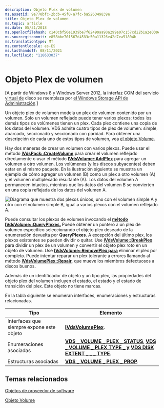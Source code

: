 ```yaml
---
description: Objeto Plex de volumen
ms.assetid: 9e770bfc-2bcb-45f0-a7fc-ba526349839e
title: Objeto Plex de volumen
ms.topic: article
ms.date: 05/31/2018
ms.openlocfilehash: c140cbf50e1939be7f62499aa90a299e07c157cd22b1a2e039e5e7bb2053b497
ms.sourcegitcommit: e858bbe701567d4583c50a11326e42d7ea51804b
ms.translationtype: MT
ms.contentlocale: es-ES
ms.lasthandoff: 08/11/2021
ms.locfileid: "118603037"
---
```

# <a name="volume-plex-object"></a>Objeto Plex de volumen

\[A partir de Windows 8 y Windows Server 2012, la interfaz COM del servicio [virtual de](virtual-disk-service-portal.md) disco se reemplaza por [el Windows Storage API de Administración](/previous-versions/windows/desktop/stormgmt/windows-storage-management-api-portal).\]

Un objeto plex de volumen modela un plex de volumen contenido por un volumen. Solo un volumen reflejado puede tener varios plexos; todos los demás tipos de volúmenes tienen un plex. Cada plex contiene una copia de los datos del volumen. VDS admite cuatro tipos de plex de volumen: simple, abarcado, seccionado y seccionado con paridad. Para obtener una descripción de cada uno de estos tipos de volumen, vea [el objeto Volume](volume-object.md).

Hay dos maneras de crear un volumen con varios plexos. Puede usar el método [**IVdsPack::CreateVolume**](/windows/desktop/api/Vds/nf-vds-ivdspack-createvolume) para crear el volumen reflejado directamente o usar el método [**IVdsVolume::AddPlex**](/windows/desktop/api/Vds/nf-vds-ivdsvolume-addplex) para agregar un volumen a otro volumen. Los volúmenes (y los discos subyacentes) deben estar en el mismo paquete. En la ilustración siguiente se muestra un ejemplo de cómo agregar un volumen (B) como un plex a otro volumen (A) y el volumen multiplexado resultante (A). Los datos del volumen A permanecen intactos, mientras que los datos del volumen B se convierten en una copia reflejada de los datos del volumen A.

![Diagrama que muestra dos plexos únicos, uno con el volumen simple A y otro con el volumen simple B, igual a varios plexos con el volumen reflejado A.](images/vdsplex.png)

Puede consultar los plexos de volumen invocando el [**método IVdsVolume::QueryPlexes.**](/windows/desktop/api/Vds/nf-vds-ivdsvolume-queryplexes) Puede obtener un puntero a un plex de volumen específico seleccionando el objeto plex deseado de la enumeración devuelta por **QueryPlexes**. A excepción del último plex, los plexos existentes se pueden dividir o quitar. Use [**IVdsVolume::BreakPlex**](/windows/desktop/api/Vds/nf-vds-ivdsvolume-breakplex) para dividir un plex de un volumen y convertir el objeto plex roto en un objeto de volumen. Use [**IVdsVolume::RemovePlex para**](/windows/desktop/api/Vds/nf-vds-ivdsvolume-removeplex) eliminar el plex por completo. Puede intentar reparar un plex tolerante a errores llamando al método [**IVdsVolumePlex::Repair,**](/windows/desktop/api/Vds/nf-vds-ivdsvolumeplex-repair) que mueve los miembros defectuosos a discos buenos.

Además de un identificador de objeto y un tipo plex, las propiedades del objeto plex del volumen incluyen el estado, el estado y el estado de transición del plex. Este objeto no tiene marcas.

En la tabla siguiente se enumeran interfaces, enumeraciones y estructuras relacionadas.



| Tipo                                              | Elemento                                                                                                                                                                            |
|---------------------------------------------------|------------------------------------------------------------------------------------------------------------------------------------------------------------------------------------|
| Interfaces que siempre expone este objeto | [**IVdsVolumePlex**](/windows/desktop/api/Vds/nn-vds-ivdsvolumeplex).                                                                                                                                          |
| Enumeraciones asociadas                           | [**VDS \_ VOLUME \_ PLEX \_ STATUS**](/windows/desktop/api/Vds/ne-vds-vds_volume_plex_status), [**VDS \_ VOLUME \_ PLEX TYPE \_ y**](/windows/desktop/api/Vds/ne-vds-vds_volume_plex_type) [**VDS DISK EXTENT \_ \_ \_ TYPE**](/windows/desktop/api/Vds/ne-vds-vds_disk_extent_type). |
| Estructuras asociadas                             | [**VDS \_ VOLUME \_ PLEX \_ PROP**](/windows/desktop/api/Vds/ns-vds-vds_volume_plex_prop).                                                                                                                           |



 

## <a name="related-topics"></a>Temas relacionados

<dl> <dt>

[Objetos de proveedor de software](software-provider-objects.md)
</dt> <dt>

[Objeto Volume](volume-object.md)
</dt> </dl>

 

 
